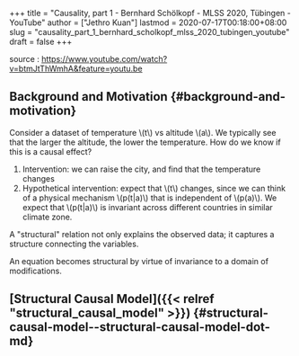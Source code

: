 +++
title = "Causality, part 1 - Bernhard Schölkopf - MLSS 2020, Tübingen - YouTube"
author = ["Jethro Kuan"]
lastmod = 2020-07-17T00:18:00+08:00
slug = "causality_part_1_bernhard_scholkopf_mlss_2020_tubingen_youtube"
draft = false
+++

source
: <https://www.youtube.com/watch?v=btmJtThWmhA&feature=youtu.be>

## Background and Motivation {#background-and-motivation}

Consider a dataset of temperature \\(t\\) vs altitude \\(a\\). We typically see that the
larger the altitude, the lower the temperature. How do we know if this is a
causal effect?

1.  Intervention: we can raise the city, and find that the temperature changes
2.  Hypothetical intervention: expect that \\(t\\) changes, since we can think of a
    physical mechanism \\(p(t|a)\\) that is independent of \\(p(a)\\). We expect that
    \\(p(t|a)\\) is invariant across different countries in similar climate zone.

A "structural" relation not only explains the observed data; it captures a
structure connecting the variables.

An equation becomes structural by virtue of invariance to a domain of
modifications.

## [Structural Causal Model]({{< relref "structural_causal_model" >}}) {#structural-causal-model--structural-causal-model-dot-md}
